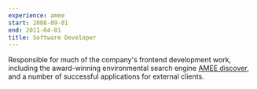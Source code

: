 ```yaml
---
experience: amee
start: 2008-09-01
end: 2011-04-01
title: Software Developer
---
```

Responsible for much of the company's frontend development work, including the award-winning environmental search engine [AMEE discover](http://discover.amee.com), and a number of successful applications for external clients.

